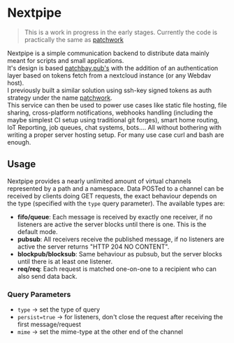 # Nextpipe

> This is a work in progress in the early stages. Currently the code is practically the same as [patchwork](https://github.com/tionis/patchwork)

Nextpipe is a simple communication backend to distribute data mainly meant for scripts and small applications.  
It's design is based [patchbay.pub's](https://patchbay.pub) with the addition of an authentication layer based
on tokens fetch from a nextcloud instance (or any Webdav host).  
I previously built a similar solution using ssh-key signed tokens as auth strategy under the name [patchwork](https://github.com/tionis/patchwork).  
This service can then be used to power use cases like static file hosting, file sharing,
cross-platform notifications, webhooks handling (including the maybe simplest CI setup using
traditional git forges), smart home routing, IoT Reporting, job queues, chat systems, bots....
All without bothering with writing a proper server hosting setup. For many use case curl and bash are enough.

## Usage

Nextpipe provides a nearly unlimited amount of virtual channels represented by a path and a namespace.
Data POSTed to a channel can be received by clients doing GET requests, the exact behaviour depends on the
type (specified with the `type` query parameter).
The available types are:

- **fifo/queue**: Each message is received by exactly one receiver, if
  no listeners are active the server blocks until there is one. This
  is the default mode.
- **pubsub**: All receivers receive the published message, if no
  listeners are active the server returns \"HTTP 204 NO CONTENT\".
- **blockpub/blocksub**: Same behaviour as pubsub, but the server
  blocks until there is at least one listener.
- **req/req**: Each request is matched one-on-one to a recipient who can also send data back.

### Query Parameters

- `type` -> set the type of query
- `persist=true` -> for listeners, don't close the request after receiving the first message/request
- `mime` -> set the mime-type at the other end of the channel
